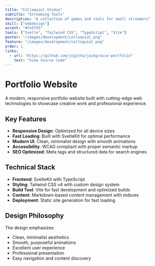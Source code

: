 ```yaml
---
title: "Colloquial.Studio"
subtitle: "Streaming Tools"
description: "A collection of games and tools for small streamers"
skill: ["webdesign"]
accent: "#fe5f55"
tools: ["Svelte", "Tailwind CSS", "TypeScript", "Vite"]
poster: "/images/development/colloquial.png"
feature: "/images/development/colloquial.png"
order: 1
links:
  - url: "https://github.com/jcgithu/jackgracie-portfolio"
    text: "View Source Code"
---
```


# Portfolio Website

A modern, responsive portfolio website built with cutting-edge web technologies to showcase creative work and professional experience.

## Key Features

- **Responsive Design**: Optimized for all device sizes
- **Fast Loading**: Built with SvelteKit for optimal performance
- **Modern UI**: Clean, minimalist design with smooth animations
- **Accessibility**: WCAG compliant with proper semantic markup
- **SEO Optimized**: Meta tags and structured data for search engines

## Technical Stack

- **Frontend**: SvelteKit with TypeScript
- **Styling**: Tailwind CSS v4 with custom design system
- **Build Tool**: Vite for fast development and optimized builds
- **Content**: Markdown-based content management with mdsvex
- **Deployment**: Static site generation for fast loading

## Design Philosophy

The design emphasizes:

- Clean, minimalist aesthetics
- Smooth, purposeful animations
- Excellent user experience
- Professional presentation
- Easy navigation and content discovery
